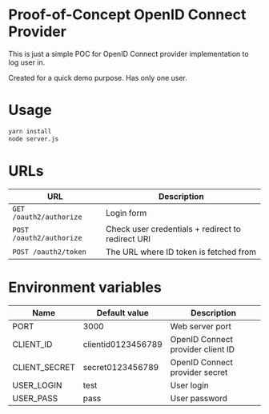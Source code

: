# Proof-of-Concept OpenID Connect Provider

This is just a simple POC for OpenID Connect provider implementation to log user in.

Created for a quick demo purpose. Has only one user.

# Usage

```bash
yarn install
node server.js
```

# URLs

| URL                      | Description                                       |
| ------------------------ | ------------------------------------------------- |
| `GET /oauth2/authorize`  | Login form                                        |
| `POST /oauth2/authorize` | Check user credentials + redirect to redirect URI |
| `POST /oauth2/token`     | The URL where ID token is fetched from            |

# Environment variables

| Name          | Default value      | Description                       |
| ------------- | ------------------ | --------------------------------- |
| PORT          | 3000               | Web server port                   |
| CLIENT_ID     | clientid0123456789 | OpenID Connect provider client ID |
| CLIENT_SECRET | secret0123456789   | OpenID Connect provider secret    |
| USER_LOGIN    | test               | User login                        |
| USER_PASS     | pass               | User password                     |
